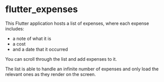 # flutter_expenses

This Flutter application hosts a list of expenses, where each expense includes:
- a note of what it is
- a cost
- and a date that it occurred

You can scroll through the list and add expenses to it.

The list is able to handle an infinite number of expenses and only load the relevant ones as they render on the screen.
